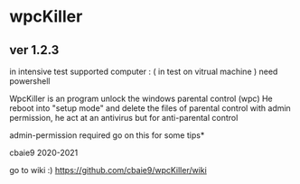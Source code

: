 # wpcKiller
## ver 1.2.3
in intensive test 
supported computer : ( in test on vitrual machine )  need powershell

WpcKiller is an program unlock the windows parental control (wpc)
He reboot into "setup mode" and delete the files of parental control with admin permission, he act at an antivirus but for anti-parental control

admin-permission required go on this for some tips*   

cbaie9 2020-2021

go to wiki :) https://github.com/cbaie9/wpcKiller/wiki
